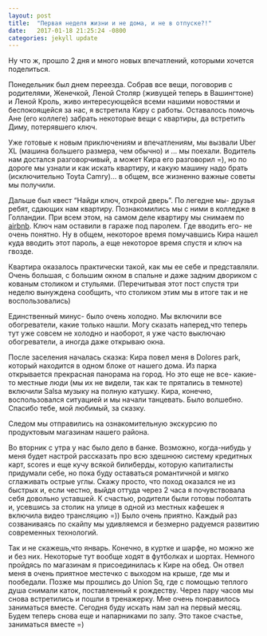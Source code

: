 ```yaml
---
layout: post
title:  "Первая неделя жизни и не дома, и не в отпуске?!"
date:   2017-01-18 21:25:24 -0800
categories: jekyll update
---
```


Ну что ж, прошло 2 дня и много новых впечатлений, которыми хочется поделиться. 

Понедельник был днем переезда. Собрав все вещи, поговорив с родителями, Женечкой, Леной Столяр (живущей теперь в Вашингтоне) и Леной Кроль, живо интересующейся всеми нашими новостями и беспокоящейся за нас, я встретила Киру с работы. Оставалось помочь Ане (его коллеге) забрать некоторые вещи с квартиры, да встретить Диму, потерявшего ключ.

Уже готовые к новым приключениям и впечатлениям, мы вызвали Uber XL (машина большего размера, чем обычно) и ... мы поехали. Водитель нам достался разговорчивый, а может Кира его разговорил =), но по дороге мы узнали и как искать квартиру, и какую машину надо брать (исключительно Toyta Camry)… в общем, все жизненно важные советы мы получили. 

Дальше был квест “Найди ключ, открой дверь”. По легедне мы- друзья ребят, сдающих нам квартиру. Познакомились мы с ними в колледже в Голландии. При всем этом, на самом деле квартиру мы снимаем по [airbnb](www.airbnb.ru/c/aisakova2).
Ключ нам оставили в гараже под паролем. Где вводить его- не очень понятно. Ну в общем, некоторое время помучавшись Кира нашел куда вводить этот пароль, а еще некоторое время спустя и ключ на гвозде.

Квартира оказалось практически такой, как мы ее себе и представляли. Очень большая, с большим окном в спальне и даже задним двориком с кованым столиком и стульями. (Перечитывая этот пост спустя три неделю вынуждена сообщить, что столиком этим мы в итоге так и не воспользовались)

Единственный минус- было очень холодно. Мы включили все обогреватели, какие только нашли. Могу сказать наперед,что теперь тут уже совсем не холодно и наоборот, я уже часто выключаю обогреватели, а иногда даже открываю окна.

После заселения началась сказка: Кира повел меня в Dolores park, который находится в одном блоке от нашего дома. Из парка открывается прекрасная панорама на город. Но это еще не все- какие-то местные люди (мы их не видели, так как те прятались в темноте) включили Salsa музыку на полную катушку. Кира, конечно, воспользовался ситуацией и мы начали танцевать. Было волшебно. Спасибо тебе, мой любимый, за сказку.

Следом мы отправились на ознакомительную экскурсию по продуктовым магазинам нашего района.

Во вторник с утра у нас было дело в банке. Возможно, когда-нибудь у меня будет настрой рассказать про всю здешнюю систему кредитных карт, scores и еще кучу всякой билиберды, которую капиталисты придумали себе, но пока буду оставаться романтичной и мягко сглаживать острые углы.
Скажу просто, что поход оказался не из быстрых и, если честно, выйдя оттуда через 2 часа я почувствовала себя довольно уставшей. К счастью, родители были готовы поболтать и, усевшись за столик на улице в одной из местных кафешек я включила видео трансляцию =)) Было очень приятно. Каждый раз созваниваясь по скайпу мы удивляемся и безмерно радуемся развитию современных технологий.

Так и не скажешь,что январь. Конечно, в куртке и шарфе, но можно же и без них. Некоторые тут вообще ходят в футболках и шортах. 
Немного пройдясь по магазинам я присоединилась к Кире на обед. Он отвел меня в очень приятное местечко с выходом на крыше, где мы и пообедали. Позже мы прошлись до Union  Sq, где с помощью теплого душа снимали каток, поставленный к рождеству. 
Через пару часов мы снова встретились и пошли в тренажерку. Мне очень понравилось заниматься вместе. Сегодня буду искать нам зал на первый месяц. Будем теперь снова еще и напарниками по залу. Это такое счастье, заниматься вместе =)






[jekyll-docs]: https://jekyllrb.com/docs/home
[jekyll-gh]:   https://github.com/jekyll/jekyll
[jekyll-talk]: https://talk.jekyllrb.com/
